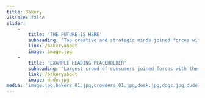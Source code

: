 ```yaml
---
title: Bakery
visible: false
slider:
    -
        title: 'THE FUTURE IS HERE'
        subheading: 'Top creative and strategic minds joined forces with the largest crowd of consumers'
        link: /bakeryabout
        image: image.jpg
    -
        title: 'EXAMPLE HEADING PLACEHOLDER'
        subheading: 'Largest crowd of consumers joined forces with the top creative and strategic minds'
        link: /bakeryabout
        image: dude.jpg
media: 'image.jpg,bakers_01.jpg,crowders_01.jpg,desk.jpg,dogs.jpg,dude.jpg'
---
```


